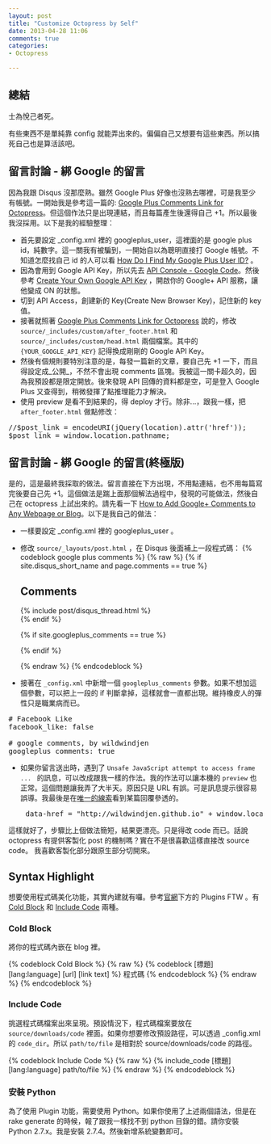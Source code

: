 ```yaml
---
layout: post
title: "Customize Octopress by Self"
date: 2013-04-28 11:06
comments: true
categories: 
- Octopress

---
```

## 總結
<pre>
士為悅己者死。
</pre>

有些東西不是單純靠 config 就能弄出來的。偏偏自己又想要有這些東西。所以搞死自己也是算活該吧。


## 留言討論 - 綁 Google 的留言
因為我跟 Disqus 沒那麼熟。雖然 Google Plus 好像也沒熟去哪裡，可是我至少有帳號。一開始我是參考這一篇的: [Google Plus Comments Link for Octopress](http://blog.justin.kelly.org.au/google-plus-octopress/ "Google Plus Comments Link for Octopress")。但這個作法只是出現連結，而且每篇產生後還得自己 +1。所以最後我沒採用。以下是我的經驗整理：

+ 首先要設定 _config.xml 裡的 googleplus_user，這裡面的是 google plus id，純數字。這一關我有被騙到，一開始自以為聰明直接打 Google 帳號。不知道怎麼找自己 id 的人可以看 [How Do I Find My Google Plus User ID?](http://ansonalex.com/google-plus/how-do-i-find-my-google-plus-user-id-google/ "How Do I Find My Google Plus User ID?") 。
+ 因為會用到 Google API Key，所以先去 [API Console - Google Code](https://code.google.com/apis/console/ "API Console - Google Code")。然後參考 [Create Your Own Google API Key](http://www.designchemical.com/blog/index.php/faq/create-your-own-google-api-key/ "Create Your Own Google API Key") ，開啟你的 Google+ API 服務，讓他變成 ON 的狀態。
+ 切到 API Access，創建新的 Key(Create New Browser Key)，記住新的 key 值。
+ 接著就照著 [Google Plus Comments Link for Octopress](http://blog.justin.kelly.org.au/google-plus-octopress/ "Google Plus Comments Link for Octopress") 說的，修改 `source/_includes/custom/after_footer.html` 和 `source/_includes/custom/head.html` 兩個檔案。其中的 `{YOUR_GOOGLE_API_KEY}` 記得換成剛剛的 Google API Key。
+ 然後有個規則要特別注意的是，每發一篇新的文章，要自己先 +1 一下，而且得設定成_公開_，不然不會出現 comments 區塊。我被這一關卡超久的，因為我預設都是限定開放。後來發現 API 回傳的資料都是空，可是登入 Google Plus 又查得到，稍微發揮了點推理能力才解決。
+ 使用 preview 是看不到結果的，得 deploy 才行。除非...，跟我一樣，把 `after_footer.html` 做點修改：
<pre>
//$post_link = encodeURI(jQuery(location).attr('href'));
$post_link = window.location.pathname;
</pre>


## 留言討論 - 綁 Google 的留言(終極版)
是的，這是最終我採取的做法。留言直接在下方出現，不用點連結，也不用每篇寫完後要自己先 +1。這個做法是踹上面那個解法過程中，發現的可能做法，然後自己在 octopress 上試出來的。請先看一下 [How to Add Google+ Comments to Any Webpage or Blog](http://dashburst.com/how-to-add-google-comments-to-any-webpage-or-blog-unofficially/ "How to Add Google+ Comments to Any Webpage or Blog")。以下是我自己的做法：

+ 一樣要設定 _config.xml 裡的 googleplus_user 。
+ 修改 `source/_layouts/post.html` ，在 Disqus 後面補上一段程式碼：
{% codeblock google plus comments %}
	{% raw %}
	{% if site.disqus_short_name and page.comments == true %}
	  <section>
		<h1>Comments</h1>
		<div id="disqus_thread" aria-live="polite">{% include post/disqus_thread.html %}</div>
	  </section>
	{% endif %}

	<!-- Google Comments, by wildwindjen -->
	{% if site.googleplus_comments == true %}
	  <section>
		<script src="https://apis.google.com/js/plusone.js">
		</script>
		<div class="g-comments"
			data-href=window.location
			data-width="789"
			data-first_party_property="BLOGGER"
			data-view_type="FILTERED_POSTMOD">
		</div>
	  </section>
	{% endif %}
	<!-- Google Comments end -->
	{% endraw %}
{% endcodeblock %}

+ 接著在 `_config.xml` 中新增一個 `googleplus_comments` 參數。如果不想加這個參數，可以把上一段的 if 判斷拿掉，這樣就會一直都出現。維持橡皮人的彈性只是職業病而已。
<pre>
# Facebook Like
facebook_like: false

# google comments, by wildwindjen
googleplus_comments: true
</pre>

+ 如果你留言送出時，遇到了 `Unsafe JavaScript attempt to access frame ... ` 的訊息，可以改成跟我一樣的作法。我的作法可以讓本機的 `preview` 也正常。這個問題讓我弄了大半天。原因只是 URL 有誤。可是訊息提示很容易誤導。我最後是在[唯一的線索](http://browsingthenet.blogspot.tw/2013/04/google-plus-comments-on-any-website.html "這邊")看到某篇回覆參透的。
<pre>
	data-href = "http://wildwindjen.github.io" + window.location.pathname
</pre>

這樣就好了，步驟比上個做法簡短，結果更漂亮。只是得改 code 而已。話說 octopress 有提供客製化 post 的機制嗎？實在不是很喜歡這樣直接改 source code。 我喜歡客製化部分跟原生部分切開來。


## Syntax Highlight
想要使用程式碼美化功能，其實內建就有囉。參考[官網](http://octopress.org/ "官網")下方的 Plugins FTW 。有 [Cold Block](http://octopress.org/docs/plugins/codeblock "Cold Block") 和 [Include Code](http://octopress.org/docs/plugins/include-code "Include Code") 兩種。

### Cold Block
將你的程式碼內嵌在 blog 裡。

{% codeblock Cold Block %}
	{% raw %}
	{% codeblock [標題] [lang:language] [url] [link text] %}
	程式碼
	{% endcodeblock %}
	{% endraw %}
{% endcodeblock %}

### Include Code
挑選程式碼檔案出來呈現。預設情況下，程式碼檔案要放在 `source/downloads/code` 裡面。如果你想要修改預設路徑，可以透過 _config.xml 的 `code_dir`。所以 `path/to/file` 是相對於 source/downloads/code 的路徑。

{% codeblock Include Code %}
	{% raw %}
	{% include_code [標題] [lang:language] path/to/file %}
	{% endraw %}
{% endcodeblock %}

### 安裝 Python
為了使用 Plugin 功能，需要使用 Python。如果你使用了上述兩個語法，但是在 rake generate 的時候，報了跟我一樣找不到 python 目錄的錯。請你安裝 Python 2.7.x。我是安裝 2.7.4。然後新增系統變數即可。
